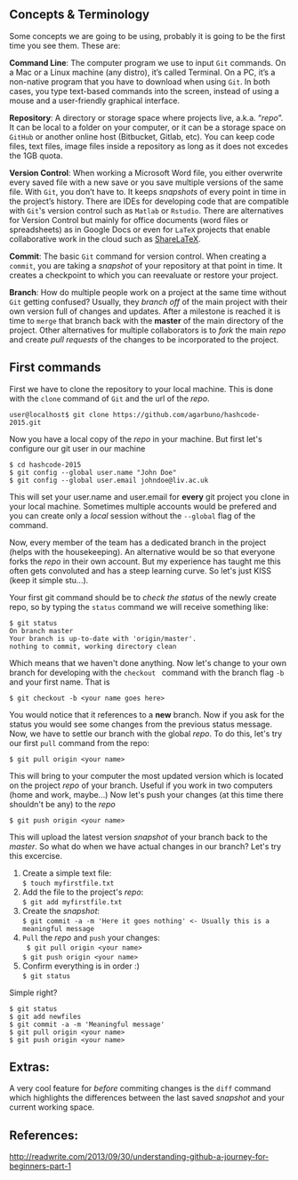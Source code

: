 ## Concepts & Terminology  

Some concepts we are going to be using, probably it is going to be the first time you see them. These are: 

**Command Line**: The computer program we use to input ``Git`` commands. On a Mac or a Linux machine (any distro), it’s called Terminal. On a PC, it’s a non-native program that you have to download when using ``Git``. In both cases, you type text-based commands into the screen, instead of using a mouse and a user-friendly graphical interface.  

**Repository**: A directory or storage space where projects live, a.k.a. “*repo*”. It can be local to a folder on your computer, or it can be a storage space on ``GitHub`` or another online host (Bitbucket, Gitlab, etc). You can keep code files, text files, image files inside a repository as long as it does not excedes the 1GB quota.

**Version Control**: When working a Microsoft Word file, you either overwrite every saved file with a new save or you save multiple versions of the same file. With ``Git``, you don’t have to. It keeps *snapshots* of every point in time in the project’s history. There are IDEs for developing code that are compatible with ``Git``'s version control such as ``Matlab`` or ``Rstudio``. There are alternatives for Version Control but mainly for office documents (word files or spreadsheets) as in Google Docs or even for ``LaTeX`` projects that enable collaborative work in the cloud such as [ShareLaTeX](https://www.sharelatex.com/).

**Commit**: The basic ``Git`` command for version control. When creating a ``commit``, you are
taking a *snapshot* of your repository at that point in time. It creates a checkpoint to which you can reevaluate or restore your project.

**Branch**: How do multiple people work on a project at the same time without ``Git``
getting confused? Usually, they *branch off* of the main project with their
own version full of changes and updates. After a milestone is reached it is time to ``merge`` that branch back with the **master** of the main directory of the project. Other alternatives for multiple collaborators is to *fork* the main *repo* and create *pull requests* of the changes to be incorporated to the project.

## First commands

First we have to clone the repository to your local machine. This is done with the ``clone`` command of ``Git`` and the url of the *repo*.

```
user@localhost$ git clone https://github.com/agarbuno/hashcode-2015.git
```

Now you have a local copy of the *repo* in your machine. But first let's configure our git user in our machine

```
$ cd hashcode-2015
$ git config --global user.name "John Doe"
$ git config --global user.email johndoe@liv.ac.uk
```

This will set your user.name and user.email for **every** git project you clone in your local machine. Sometimes multiple accounts would be prefered and you can create only a *local* session without the ``--global`` flag of the command.

Now, every member of the team has a dedicated branch in the project (helps with the housekeeping). An alternative would be so that everyone forks the *repo* in their own account. But my experience has taught me this often gets convoluted and has a steep learning curve. So let's just KISS (keep it simple stu...).

Your first git command should be to *check the status* of the newly create repo, so by typing the ``status`` command we will receive something like:

```
$ git status
On branch master
Your branch is up-to-date with 'origin/master'.
nothing to commit, working directory clean
```

Which means that we haven't done anything. Now let's change to your own branch for developing with the ``checkout `` command with the branch flag `-b` and your first name. That is

```
$ git checkout -b <your name goes here>
```

You would notice that it references to a **new** branch. Now if you ask for the status you would see some changes from the previous status message. Now, we have to settle our branch with the global *repo*. To do this, let's try our first ``pull`` command from the repo:

```
$ git pull origin <your name>
```

This will bring to your computer the most updated version which is located on the project *repo* of your branch. Useful if you work in two computers (home and work, maybe...) Now let's  push your changes (at this time there shouldn't be any) to the *repo*

```
$ git push origin <your name>
```

This will upload the latest version *snapshot* of your branch back to the *master*. So what do when we have actual changes in our branch? Let's try this excercise.

1. Create a simple text file:  
        ```
        $ touch myfirstfile.txt
        ```
2. Add the file to the project's *repo*:  
        ```
        $ git add myfirstfile.txt
        ```
3. Create the *snapshot*:  
        ```
        $ git commit -a -m 'Here it goes nothing' <- Usually this is a meaningful message
        ```
4. ``Pull`` the *repo* and ``push`` your changes:  
        ``` 
        $ git pull origin <your name>  
        ```  
        ```
        $ git push origin <your name>
        ```
5. Confirm everything is in order :)  
        ```
        $ git status
        ```

Simple right?

```
$ git status
$ git add newfiles
$ git commit -a -m 'Meaningful message'
$ git pull origin <your name> 
$ git push origin <your name>
```
## Extras:

A very cool feature for *before* commiting changes is the ``diff`` command which highlights the differences between the last saved *snapshot* and your current working space.

## References:
http://readwrite.com/2013/09/30/understanding-github-a-journey-for-beginners-part-1
